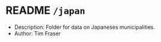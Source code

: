 # README `/japan`

- Description: Folder for data on Japaneses municipalities.
- Author: Tim Fraser


